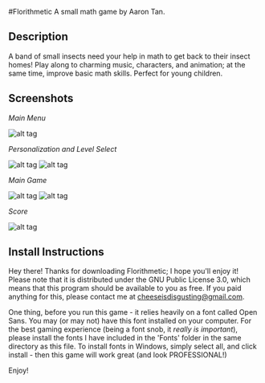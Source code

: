 #Florithmetic
A small math game by Aaron Tan.

## Description
A band of small insects need your help in math to get back to their insect homes! Play along to charming music, characters, and animation; at the same time, improve basic math skills. Perfect for young children.

## Screenshots
*Main Menu*

![alt tag](https://github.com/cheeseisdisgusting/florithmetic/blob/master/screenshots/florithmetic_main.PNG)

*Personalization and Level Select*

![alt tag](https://github.com/cheeseisdisgusting/florithmetic/blob/master/screenshots/personalization.PNG)
![alt tag](https://github.com/cheeseisdisgusting/florithmetic/blob/master/screenshots/levelSelect.PNG)

*Main Game*

![alt tag](https://github.com/cheeseisdisgusting/florithmetic/blob/master/screenshots/mainGame.PNG)
![alt tag](https://github.com/cheeseisdisgusting/florithmetic/blob/master/screenshots/Game.PNG)

*Score*

![alt tag](https://github.com/cheeseisdisgusting/florithmetic/blob/master/screenshots/results.PNG)

## Install Instructions
Hey there! Thanks for downloading Florithmetic; I hope you'll enjoy it!
Please note that it is distributed under the GNU Public License 3.0, which means that this program should be available to you as free. If you paid anything for this, please contact me at cheeseisdisgusting@gmail.com.

One thing, before you run this game - it relies heavily on a font called Open Sans. You may (or may not) have this font installed on your computer.
For the best gaming experience (being a font snob, it *really is important*), please install the fonts I have included in the 'Fonts' folder in the same directory as this file.
To install fonts in Windows, simply select all, and click install - then this game will work great (and look PROFESSIONAL!)

Enjoy!                                           
